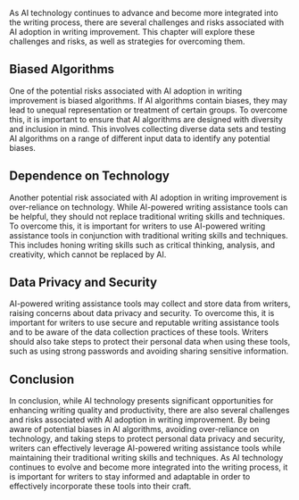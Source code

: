 
As AI technology continues to advance and become more integrated into the writing process, there are several challenges and risks associated with AI adoption in writing improvement. This chapter will explore these challenges and risks, as well as strategies for overcoming them.

Biased Algorithms
-----------------

One of the potential risks associated with AI adoption in writing improvement is biased algorithms. If AI algorithms contain biases, they may lead to unequal representation or treatment of certain groups. To overcome this, it is important to ensure that AI algorithms are designed with diversity and inclusion in mind. This involves collecting diverse data sets and testing AI algorithms on a range of different input data to identify any potential biases.

Dependence on Technology
------------------------

Another potential risk associated with AI adoption in writing improvement is over-reliance on technology. While AI-powered writing assistance tools can be helpful, they should not replace traditional writing skills and techniques. To overcome this, it is important for writers to use AI-powered writing assistance tools in conjunction with traditional writing skills and techniques. This includes honing writing skills such as critical thinking, analysis, and creativity, which cannot be replaced by AI.

Data Privacy and Security
-------------------------

AI-powered writing assistance tools may collect and store data from writers, raising concerns about data privacy and security. To overcome this, it is important for writers to use secure and reputable writing assistance tools and to be aware of the data collection practices of these tools. Writers should also take steps to protect their personal data when using these tools, such as using strong passwords and avoiding sharing sensitive information.

Conclusion
----------

In conclusion, while AI technology presents significant opportunities for enhancing writing quality and productivity, there are also several challenges and risks associated with AI adoption in writing improvement. By being aware of potential biases in AI algorithms, avoiding over-reliance on technology, and taking steps to protect personal data privacy and security, writers can effectively leverage AI-powered writing assistance tools while maintaining their traditional writing skills and techniques. As AI technology continues to evolve and become more integrated into the writing process, it is important for writers to stay informed and adaptable in order to effectively incorporate these tools into their craft.
